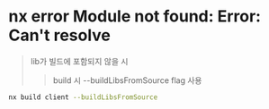 # nx error Module not found: Error: Can't resolve

> lib가 빌드에 포함되지 않을 시
>
> > build 시 --buildLibsFromSource flag 사용

```sh
nx build client --buildLibsFromSource
```
